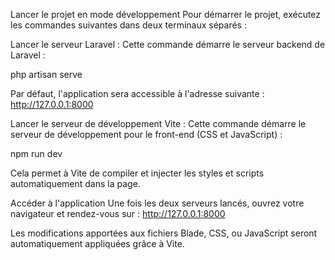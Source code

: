 Lancer le projet en mode développement
Pour démarrer le projet, exécutez les commandes suivantes dans deux terminaux séparés :

Lancer le serveur Laravel :
Cette commande démarre le serveur backend de Laravel :

php artisan serve

Par défaut, l'application sera accessible à l'adresse suivante :
http://127.0.0.1:8000


Lancer le serveur de développement Vite :
Cette commande démarre le serveur de développement pour le front-end (CSS et JavaScript) :

npm run dev

Cela permet à Vite de compiler et injecter les styles et scripts automatiquement dans la page.

Accéder à l'application
Une fois les deux serveurs lancés, ouvrez votre navigateur et rendez-vous sur :
http://127.0.0.1:8000

Les modifications apportées aux fichiers Blade, CSS, ou JavaScript seront automatiquement appliquées grâce à Vite.